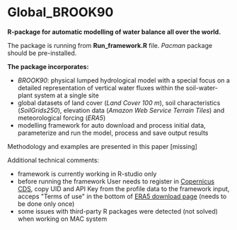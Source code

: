 # Global_BROOK90
**R-package for automatic modelling of water balance all over the world.** 

The package is running from **Run_framework.R** file. *Pacman* package should be pre-installed.

**The package incorporates:**
- *BROOK90*: physical lumped hydrological model with a special focus on a detailed representation of vertical water fluxes within the soil-water-plant system at a single site
- global datasets of land cover (*Land Cover 100 m*), soil characteristics (*SoilGrids250*), elevation data (*Amazon Web Service Terrain Tiles*) and meteorological forcing (*ERA5*)
- modelling framework for auto download and process initial data, parameterize and run the model, process and save output results

Methodology and examples are presented in this paper [missing] 

Additional technical comments:
- framework is currently working in R-studio only
- before running the framework User needs to register in [Copernicus CDS](https://cds.climate.copernicus.eu/user/register?destination=%2F%23!%2Fhome), copy UID and API Key from the profile data to the framework input, acceps "Terms of use" in the bottom of [ERA5 download page](https://cds.climate.copernicus.eu/cdsapp#!/dataset/reanalysis-era5-single-levels?tab=form) (needs to be done only once)
- some issues with third-party R packages were detected (not solved) when working on MAC system

